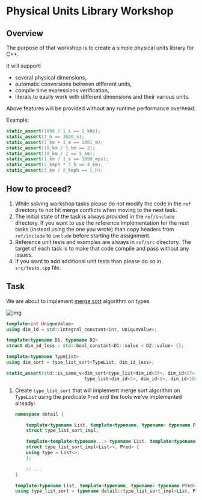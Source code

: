 # Physical Units Library Workshop

## Overview

The purpose of that workshop is to create a simple physical units library for C++.

It will support:
- several physical dimensions,
- automatic conversions between different units,
- compile time expressions verification,
- literals to easily work with different dimensions and their various units.

Above features will be provided without any runtime performance overhead.

Example:

```cpp
static_assert(1000 / 1_s == 1_kHz);
static_assert(1_h == 3600_s);
static_assert(1_km + 1_m == 1001_m);
static_assert(10_km / 5_km == 2);
static_assert(10_km / 2 == 5_km);
static_assert(1_km / 1_s == 1000_mps);
static_assert(2_kmph * 2_h == 4_km);
static_assert(2_km / 2_kmph == 1_h);
```


## How to proceed?

1. While solving workshop tasks please do not modify the code in the `ref` directory to not hit
   merge conflicts when moving to the next task.
2. The initial state of the task is always provided in the `ref/include` directory. If you want to
   use the reference implementation for the next tasks (instead using the one you wrote) than
   copy headers from `ref/include` to `include` before starting the assignment.
3. Reference unit tests and examples are always in `ref/src` directory. The target of each task is
   to make that code compile and pass without any issues.
4. If you want to add additional unit tests than please do so in `src/tests.cpp` file.


## Task

We are about to implement [merge sort](https://en.wikipedia.org/wiki/Merge_sort) algorithm on types

![img](https://upload.wikimedia.org/wikipedia/commons/thumb/e/e6/Merge_sort_algorithm_diagram.svg/300px-Merge_sort_algorithm_diagram.svg.png)

```cpp
template<int UniqueValue>
using dim_id = std::integral_constant<int, UniqueValue>;

template<typename D1, typename D2>
struct dim_id_less : std::bool_constant<D1::value < D2::value> {};

template<typename TypeList>
using dim_sort = type_list_sort<TypeList, dim_id_less>;

static_assert(std::is_same_v<dim_sort<type_list<dim_id<38>, dim_id<27>, dim_id<43>, dim_id<3>, dim_id<9>, dim_id<82>, dim_id<10>>>,
                             type_list<dim_id<3>, dim_id<9>, dim_id<10>, dim_id<27>, dim_id<38>, dim_id<43>, dim_id<82>>>);
```

1. Create `type_list_sort` that will implement merge sort algorithm on `TypeList` using the
    predicate `Pred` and the tools we've implemented already:

    ```cpp
    namespace detail {

        template<typename List, template<typename, typename> typename Pred>
        struct type_list_sort_impl;

        template<template<typename...> typename List, template<typename, typename> typename Pred>
        struct type_list_sort_impl<List<>, Pred> {
        using type = List<>;
        };

        // ...
    }

    template<typename List, template<typename, typename> typename Pred>
    using type_list_sort = typename detail::type_list_sort_impl<List, Pred>::type;
    ```
